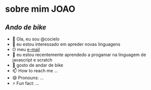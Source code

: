 # sobre mim **JOAO**
## *Ando de bike*
- 👋 Ola, eu sou @cocielo
- 👀 eu estou interessado em apreder novas linguagens
- O meu [e-mail](joao.sousa.bandeira@ecola.pr.gov.br)
- 🌱 eu estou recentemente aprendedo a progamar na linguagem de javascript e scratch
- 💞️ gosto de andar de bike  
- 📫 How to reach me ...
- 😄 Pronouns: ...
- ⚡ Fun fact: ...
<!---
cocielo/cocielo is a ✨ special ✨ repository because its `README.md` (this file) appears on your GitHub profile.
You can click the Preview link to take a look at your changes.
--->

